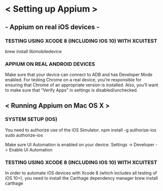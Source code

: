 
# < Setting up Appium >

## - Appium on real iOS devices -

### TESTING USING XCODE 8 (INCLUDING IOS 10) WITH XCUITEST
brew install libimobiledevice

### APPIUM ON REAL ANDROID DEVICES
Make sure that your device can connect to ADB and has Developer Mode enabled.
For testing Chrome on a real device, you’re responsible for ensuring that Chrome of an appropriate version is installed.
Also, you’ll want to make sure that “Verify Apps” in settings is disabled/unchecked.





## < Running Appium on Mac OS X >
### SYSTEM SETUP (IOS)
You need to authorize use of the iOS Simulator.
npm install -g authorize-ios
sudo authorize-ios

Make sure UI Automation is enabled on your device. Settings -> Developer -> Enable UI Automation


### TESTING USING XCODE 8 (INCLUDING IOS 10) WITH XCUITEST
In order to automate iOS devices with Xcode 8 (which includes all testing of iOS 10+), you need to install the Carthage dependency manager
brew install carthage
